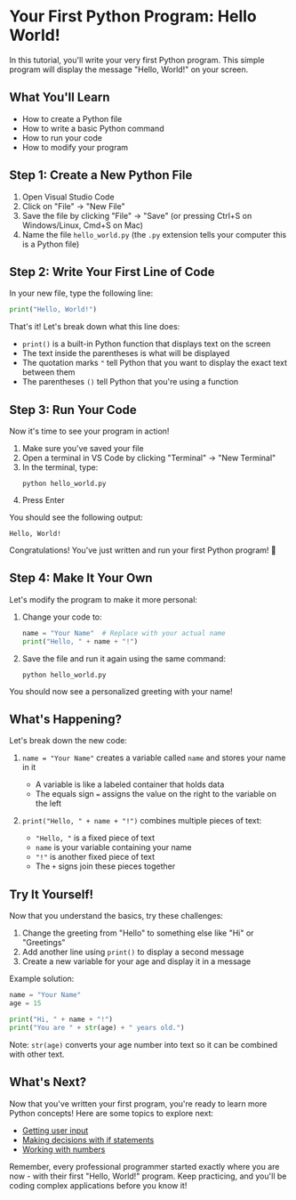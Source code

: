 # Your First Python Program: Hello World!

In this tutorial, you'll write your very first Python program. This simple program will display the message "Hello, World!" on your screen.

## What You'll Learn

- How to create a Python file
- How to write a basic Python command
- How to run your code
- How to modify your program

## Step 1: Create a New Python File

1. Open Visual Studio Code
2. Click on "File" → "New File"
3. Save the file by clicking "File" → "Save" (or pressing Ctrl+S on Windows/Linux, Cmd+S on Mac)
4. Name the file `hello_world.py` (the `.py` extension tells your computer this is a Python file)

## Step 2: Write Your First Line of Code

In your new file, type the following line:

```python
print("Hello, World!")
```

That's it! Let's break down what this line does:

- `print()` is a built-in Python function that displays text on the screen
- The text inside the parentheses is what will be displayed
- The quotation marks `"` tell Python that you want to display the exact text between them
- The parentheses `()` tell Python that you're using a function

## Step 3: Run Your Code

Now it's time to see your program in action!

1. Make sure you've saved your file
2. Open a terminal in VS Code by clicking "Terminal" → "New Terminal"
3. In the terminal, type:
   ```
   python hello_world.py
   ```
4. Press Enter

You should see the following output:

```
Hello, World!
```

Congratulations! You've just written and run your first Python program! 🎉

## Step 4: Make It Your Own

Let's modify the program to make it more personal:

1. Change your code to:

   ```python
   name = "Your Name"  # Replace with your actual name
   print("Hello, " + name + "!")
   ```

2. Save the file and run it again using the same command:
   ```
   python hello_world.py
   ```

You should now see a personalized greeting with your name!

## What's Happening?

Let's break down the new code:

1. `name = "Your Name"` creates a variable called `name` and stores your name in it

   - A variable is like a labeled container that holds data
   - The equals sign `=` assigns the value on the right to the variable on the left

2. `print("Hello, " + name + "!")` combines multiple pieces of text:
   - `"Hello, "` is a fixed piece of text
   - `name` is your variable containing your name
   - `"!"` is another fixed piece of text
   - The `+` signs join these pieces together

## Try It Yourself!

Now that you understand the basics, try these challenges:

1. Change the greeting from "Hello" to something else like "Hi" or "Greetings"
2. Add another line using `print()` to display a second message
3. Create a new variable for your age and display it in a message

Example solution:

```python
name = "Your Name"
age = 15

print("Hi, " + name + "!")
print("You are " + str(age) + " years old.")
```

Note: `str(age)` converts your age number into text so it can be combined with other text.

## What's Next?

Now that you've written your first program, you're ready to learn more Python concepts! Here are some topics to explore next:

- [Getting user input](../user_input/user_input.md)
- [Making decisions with if statements](../conditionals/conditionals.md)
- [Working with numbers](../numbers/numbers.md)

Remember, every professional programmer started exactly where you are now - with their first "Hello, World!" program. Keep practicing, and you'll be coding complex applications before you know it!
